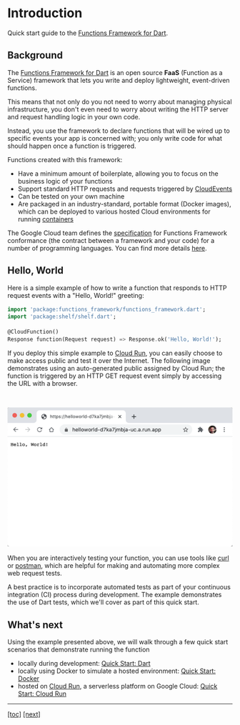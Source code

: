 # Introduction

Quick start guide to the [Functions Framework for Dart].

## Background

The [Functions Framework for Dart] is an open source **FaaS** (Function as a
Service) framework that lets you write and deploy lightweight, event-driven
functions.

This means that not only do you not need to worry about managing physical
infrastructure, you don't even need to worry about writing the HTTP server and
request handling logic in your own code.

Instead, you use the framework to declare functions that will be wired up to
specific events your app is concerned with; you only write code for what should
happen once a function is triggered.

Functions created with this framework:

* Have a minimum amount of boilerplate, allowing you to focus on the business
  logic of your functions
* Support standard HTTP requests and requests triggered by [CloudEvents]
* Can be tested on your own machine
* Are packaged in an industry-standard, portable format (Docker images), which
  can be deployed to various hosted Cloud environments for running [containers]

The Google Cloud team defines the [specification] for Functions Framework
conformance (the contract between a framework and your code) for a number of
programming languages. You can find more details [here].

## Hello, World

Here is a simple example of how to write a function that responds to HTTP
request events with a "Hello, World!" greeting:

```dart
import 'package:functions_framework/functions_framework.dart';
import 'package:shelf/shelf.dart';

@CloudFunction()
Response function(Request request) => Response.ok('Hello, World!');
```

If you deploy this simple example to [Cloud Run], you can easily choose to make
access public and test it over the Internet. The following image demonstrates
using an auto-generated public assigned by Cloud Run; the function is triggered
by an HTTP GET request event simply by accessing the URL with a browser.

<br>

![img.png](quick-starts/assets/helloworld-browser.png)

When you are interactively testing your function, you can use tools like [curl]
or [postman], which are helpful for making and automating more complex web
request tests.

A best practice is to incorporate automated tests as part of your continuous
integration (CI) process during development. The example demonstrates the
use of Dart tests, which we'll cover as part of this quick start.

## What's next

Using the example presented above, we will walk through a few quick start
scenarios that demonstrate running the function

* locally during development: [Quick Start: Dart](quick-starts/01-quick-start-dart.md)
* locally using Docker to simulate a hosted environment: [Quick Start: Docker](quick-starts/02-quick-start-docker.md)
* hosted on [Cloud Run], a serverless platform on Google Cloud: [Quick Start: Cloud Run](quick-starts/03-quick-start-cloud-run.md)

---
[[toc]](README.md) [[next]](quick-starts/01-quick-start-dart.md)

<!-- reference links -->

[Cloud Run]: https://cloud.google.com/run

[containers]: https://www.docker.com/resources/what-container

[CloudEvents]: https://cloudevents.io/

[curl]: https://curl.se/docs/manual.html

[Functions Framework for Dart]: https://github.com/GoogleCloudPlatform/functions-framework-dart

[here]: https://github.com/GoogleCloudPlatform/functions-framework

[postman]: https://www.postman.com/product/api-client/

[specification]: https://github.com/GoogleCloudPlatform/functions-framework
